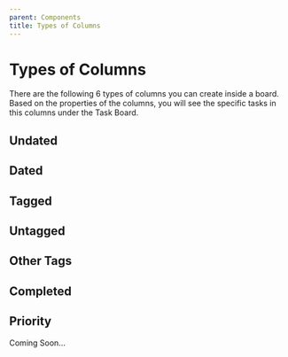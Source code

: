 ```yaml
---
parent: Components
title: Types of Columns
---
```


# Types of Columns

There are the following 6 types of columns you can create inside a board. Based on the properties of the columns, you will see the specific tasks in this columns under the Task Board.

## Undated

## Dated

## Tagged

## Untagged

## Other Tags

## Completed

## Priority

Coming Soon...
